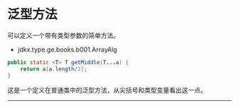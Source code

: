 #   泛型方法

可以定义一个带有类型参数的简单方法。

-   jdkx.type.ge.books.b001.ArrayAlg

```Java
public static <T> T getMiddle(T...a) {
    return a[a.length/2];
}
```

这是一个定义在普通类中的泛型方法，从尖括号和类型变量看出这一点。

----